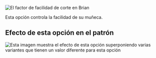 ![El factor de facilidad de corte en Brian](./cuffease.svg)

Esta opción controla la facilidad de su muñeca.

## Efecto de esta opción en el patrón

![Esta imagen muestra el efecto de esta opción superponiendo varias variantes que tienen un valor diferente para esta opción](brian_cuffease_sample.svg "Efecto de esta opción en el patrón")
